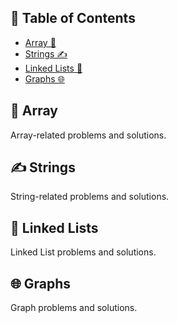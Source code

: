 ## 📖 **Table of Contents**
<ul>
  <li><a href="#array">Array 🧮</a></li>
  <li><a href="#strings">Strings ✍️</a></li>
  <li><a href="#linked-lists">Linked Lists 🔗</a></li>
  <li><a href="#graphs">Graphs 🌐</a></li>
</ul>

## 🧮 **Array**
Array-related problems and solutions.

## ✍️ **Strings**
String-related problems and solutions.

## 🔗 **Linked Lists**
Linked List problems and solutions.

## 🌐 **Graphs**
Graph problems and solutions.
